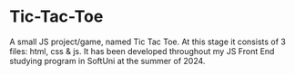 # Tic-Tac-Toe
A small JS project/game, named Tic Tac Toe. At this stage it consists of 3 files: html, css &amp; js. It has been developed throughout my JS Front End studying program in SoftUni at the summer of 2024.
